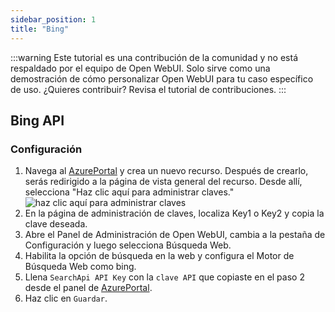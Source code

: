 ```yaml
---
sidebar_position: 1
title: "Bing"
---
```


:::warning
Este tutorial es una contribución de la comunidad y no está respaldado por el equipo de Open WebUI. Solo sirve como una demostración de cómo personalizar Open WebUI para tu caso específico de uso. ¿Quieres contribuir? Revisa el tutorial de contribuciones.
:::

## Bing API

### Configuración

1. Navega al [AzurePortal](https://portal.azure.com/#create/Microsoft.BingSearch) y crea un nuevo recurso. Después de crearlo, serás redirigido a la página de vista general del recurso. Desde allí, selecciona "Haz clic aquí para administrar claves." ![haz clic aquí para administrar claves](https://github.com/user-attachments/assets/dd2a3c67-d6a7-4198-ba54-67a3c8acff6d)
2. En la página de administración de claves, localiza Key1 o Key2 y copia la clave deseada.
3. Abre el Panel de Administración de Open WebUI, cambia a la pestaña de Configuración y luego selecciona Búsqueda Web.
4. Habilita la opción de búsqueda en la web y configura el Motor de Búsqueda Web como bing.
5. Llena `SearchApi API Key` con la `clave API` que copiaste en el paso 2 desde el panel de [AzurePortal](https://portal.azure.com/#create/Microsoft.BingSearch).
6. Haz clic en `Guardar`.
